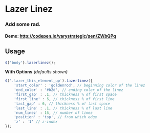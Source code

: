 # Lazer Linez
### Add some rad.

#### Demo: http://codepen.io/varystrategic/pen/ZWbQPq

## Usage

```javascript
$('body').lazerlinez();
```

**With Options** *(defaults shown)*
```javascript
$('.lazer_this_element_up').lazerlinez({
	'start_color' : 'goldenrod', // beginning color of the linez
	'end_color' : '#b2d', // ending color of the linez
	'first_gap' : .1, // thickness % of first space
	'first_line' : 6, // thickness % of first line
	'last_gap' : 6, // thickness % of last space
	'last_line' : .1, // thickness % of last line
	'num_linez' : 16, // number of linez
	'position' : 'top', // from which edge
	'z' : '1' // z-index
});
```